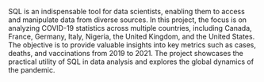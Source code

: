 SQL is an indispensable tool for data scientists, enabling them to access and manipulate data from diverse sources. In this project, the focus is on analyzing COVID-19 statistics across multiple countries, including Canada, France, Germany, Italy, Nigeria, the United Kingdom, and the United States. The objective is to provide valuable insights into key metrics such as cases, deaths, and vaccinations from 2019 to 2021. The project showcases the practical utility of SQL in data analysis and explores the global dynamics of the pandemic.


